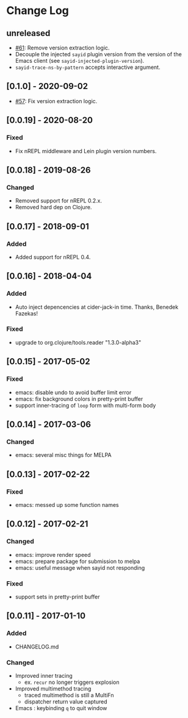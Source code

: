 # Change Log

## unreleased

* [#61](https://github.com/clojure-emacs/sayid/issues/61): Remove version extraction logic.
* Decouple the injected `sayid` plugin version from the version of the Emacs client (see `sayid-injected-plugin-version`).
* `sayid-trace-ns-by-pattern` accepts interactive argument.

## [0.1.0] - 2020-09-02

* [#57](https://github.com/clojure-emacs/sayid/issues/57): Fix version extraction logic.

## [0.0.19] - 2020-08-20

### Fixed

* Fix nREPL middleware and Lein plugin version numbers.

## [0.0.18] - 2019-08-26

### Changed

* Removed support for nREPL 0.2.x.
* Removed hard dep on Clojure.

## [0.0.17] - 2018-09-01

### Added

* Added support for nREPL 0.4.

## [0.0.16] - 2018-04-04

### Added

* Auto inject depencencies at cider-jack-in time. Thanks, Benedek Fazekas!

### Fixed

* upgrade to org.clojure/tools.reader "1.3.0-alpha3"

## [0.0.15] - 2017-05-02

### Fixed

* emacs: disable undo to avoid buffer limit error
* emacs: fix background colors in pretty-print buffer
* support inner-tracing of `loop` form with multi-form body

## [0.0.14] - 2017-03-06

### Changed

* emacs: several misc things for MELPA

## [0.0.13] - 2017-02-22

### Fixed

* emacs: messed up some function names

## [0.0.12] - 2017-02-21

### Changed

* emacs: improve render speed
* emacs: prepare package for submission to melpa
* emacs: useful message when sayid not responding

### Fixed

* support sets in pretty-print buffer

## [0.0.11] - 2017-01-10

### Added

* CHANGELOG.md

### Changed

* Improved inner tracing
  * ex. `recur` no longer triggers explosion
* Improved multimethod tracing
  * traced multimethod is still a MultiFn
  * dispatcher return value captured
* Emacs : keybinding `q` to quit window
